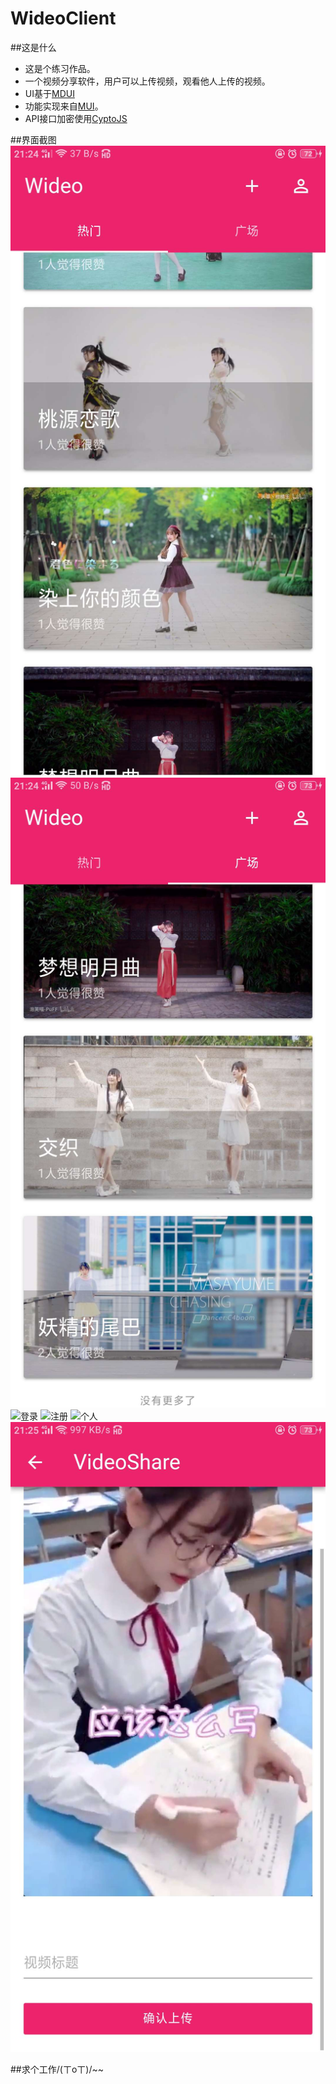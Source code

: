 # WideoClient
##这是什么
* 这是个练习作品。
* 一个视频分享软件，用户可以上传视频，观看他人上传的视频。
* UI基于[MDUI](http://mdui.org/)
* 功能实现来自[MUI](http://www.dcloud.io/mui.html)。
* API接口加密使用[CyptoJS](https://github.com/brix/crypto-js)

##界面截图
![热门](assets/1.jpg)
![最新](assets/2.jpg)
![登录](assets/3.jpg)
![注册](assets/4.jpg)
![个人](assets/5.jpg)
![上传](assets/6.jpg)

##求个工作/(ㄒoㄒ)/~~
